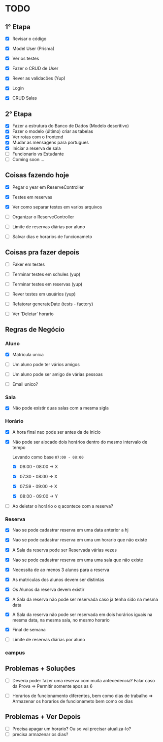 # TODO


## 1° Etapa
- [x] Revisar o código
- [x] Model User (Prisma)
- [x] Ver os testes
- [x] Fazer o CRUD de User
- [x] Rever as validacões (Yup)
- [x] Login
- [x] CRUD Salas


## 2° Etapa
- [x] Fazer a estrutura do Banco de Dados (Modelo descritivo)
- [x] Fazer o modelo (último) criar as tabelas
- [x] Ver rotas com o frontend
- [x] Mudar as mensagens para portugues
- [x] Iniciar a reserva de sala
- [ ] Funcionario vs Estudante
- [ ] Coming soon ...

## Coisas fazendo hoje
- [x] Pegar o year em ReserveController
- [x] Testes em reservas
- [x] Ver como separar testes em varios arquivos

- [ ] Organizar o ReserveController
- [ ] Limite de reservas diárias por aluno

- [ ] Salvar dias e horarios de funcionameto


## Coisas pra fazer depois
- [ ] Faker em testes


- [ ] Terminar testes em schules (yup)
- [ ] Terminar testes em reservas (yup)
- [ ] Rever testes em usuários (yup)


- [ ] Refatorar generateDate (tests - factory)

- [ ] Ver 'Deletar' horario

## Regras de Negócio

### Aluno
- [x] Matricula unica
- [ ] Um aluno pode ter vários amigos
- [ ] Um aluno pode ser amigo de várias pessoas

- [ ] Email unico?


### Sala
- [x] Não pode existir duas salas com a mesma sigla


### Horário
- [x] A hora final nao pode ser antes da de inicio
- [x] Não pode ser alocado dois horários dentro do mesmo intervalo de tempo

  Levando como base `07:00 - 08:00`
  - [x] 09:00 - 08:00 -> X

  - [x] 07:30 - 08:00 -> X
  - [x] 07:59 - 09:00 -> X

  - [x] 08:00 - 09:00 -> Y

- [ ] Ao deletar o horário o q acontece com a reserva?


### Reserva
- [x] Nao se pode cadastrar reserva em uma data anterior a hj
- [x] Nao se pode cadastrar reserva em uma um horario que não existe
- [x] A Sala da reserva pode ser Reservada várias vezes
- [x] Nao se pode cadastrar reserva em uma uma sala que não existe
- [x] Necessita de ao menos 3 alunos para a reserva
- [x] As matriculas dos alunos devem ser distintas
- [x] Os Alunos da reserva devem existir
- [x] A Sala da reserva não pode ser reservada caso ja tenha sido na mesma data
- [x] A Sala da reserva não pode ser reservada em dois horários iguais na
mesma data, na mesma sala, no mesmo horario
- [x] Final de semana

- [ ] Limite de reservas diárias por aluno


### campus

## Problemas + Soluções
- [ ]  Deveria poder fazer uma reserva com muita antecedencia? Falar caso da Prova ⇒ Permitir somente apos as 6
- [ ]  Horarios de funcionamento diferentes, bem como dias de trabalho => Armazenar os horarios de funcionameto bem como os dias


## Problemas + Ver Depois
- [ ]  Precisa apagar um horario? Ou so vai precisar atualiza-lo?
- [ ]  precisa armazenar os dias?
